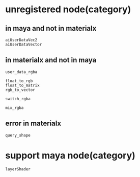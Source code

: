 # unregistered node(category)

## in maya and not in materialx
```
aiUserDataVec2
aiUserDataVector
```

## in materialx and not in maya
```
user_data_rgba

float_to_rgb
float_to_matrix
rgb_to_vector

switch_rgba

mix_rgba
```

## error in materialx
```
query_shape
```

# support maya node(category)
```
layerShader
```



